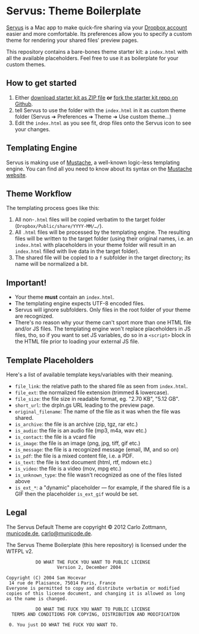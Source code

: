 # Servus: Theme Boilerplate

[Servus][servus] is a Mac app to make quick-fire sharing via your 
[Dropbox account][dropbox] easier and more comfortable.  Its preferences allow
you to specify a custom theme for rendering your shared files' preview pages.

This repository contains a bare-bones theme starter kit: a `index.html` with 
all the available placeholders.  Feel free to use it as boilerplate for your 
custom themes.


## How to get started

  1. Either [download starter kit as ZIP file][boilerplate-zip] **or** 
    [fork the starter kit repo on Github][boilerplate-github].
  2. tell Servus to use the folder with the `index.html` in it as custom
    theme folder (Servus ➔   Preferences ➔ Theme ➔ Use custom theme…)
  3. Edit the `index.html` as you see fit, drop files onto the Servus icon
    to see your changes.


## Templating Engine

Servus is making use of [Mustache][mustache], a well-known logic-less 
templating engine.  You can find all you need to know about its syntax on the 
[Mustache website][mustache].


## Theme Workflow

The templating process goes like this:

  1. All non-`.html` files will be copied verbatim to the target folder 
    (`Dropbox/Public/share/YYYY-MM/…/`).
  2. All `.html` files will be processed by the templating engine.  The 
    resulting files will be written to the target folder (using their original 
    names, i.e. an `index.html` with placeholders in your theme folder will 
    result in an `index.html` filled with live data in the target folder).
  3. The shared file will be copied to a `f` subfolder in the target directory;
    its name will be normalized a bit.
  

## Important!

  - Your theme **must** contain an `index.html`.
  - The templating engine expects UTF-8 encoded files.
  - Servus will ignore subfolders.  Only files in the root folder of your 
    theme are recognized.
  - There's no reason why your theme can't sport more than one HTML file and/or 
    JS files.  The templating engine won't replace placeholders in JS files, 
    tho, so if you want to set JS variables, do so in a `<script>` block in 
    the HTML file prior to loading your external JS file.
    

## Template Placeholders

Here's a list of available template keys/variables with their meaning.

  - `file_link`: the relative path to the shared file as seen from
    `index.html`.
  - `file_ext`: the normalized file extension (trimmed & lowercase).
  - `file_size`: the file size in readable format, eg. "2.70 KB", 
    "5.12 GB".
  - `short_url`: the drpln.gs URL leading to the preview page.
  - `original_filename`: The name of the file as it was when the file was
    shared.
  - `is_archive`: the file is an archive (zip, tgz, rar etc.)
  - `is_audio`: the file is an audio file (mp3, m4a, wav etc.)
  - `is_contact`: the file is a vcard file
  - `is_image`: the file is an image (png, jpg, tiff, gif etc.)
  - `is_message`: the file is a recognized message (email, IM, and so on)
  - `is_pdf`: the file is a mixed content file, i.e. a PDF.
  - `is_text`: the file is text document (html, rtf, mdown etc.)
  - `is_video`: the file is a video (mov, mpg etc.)
  - `is_unknown_type`: the file wasn't recognized as one of the files 
    listed above
  - `is_ext_*`: a "dynamic" placeholder — for example, if the shared file
    is a GIF then the placeholder `is_ext_gif` would be set.


## Legal

The Servus Default Theme are copyright © 2012 Carlo Zottmann, 
[municode.de](http://municode.de/), carlo@municode.de.

The Servus Theme Boilerplate (this here repository) is licensed under the
WTFPL v2.

               DO WHAT THE FUCK YOU WANT TO PUBLIC LICENSE
                       Version 2, December 2004
    
    Copyright (C) 2004 Sam Hocevar
     14 rue de Plaisance, 75014 Paris, France
    Everyone is permitted to copy and distribute verbatim or modified
    copies of this license document, and changing it is allowed as long
    as the name is changed.
    
               DO WHAT THE FUCK YOU WANT TO PUBLIC LICENSE
      TERMS AND CONDITIONS FOR COPYING, DISTRIBUTION AND MODIFICATION
    
     0. You just DO WHAT THE FUCK YOU WANT TO.



[dropbox]: http://db.tt/T84kkEv
[servus]: http://servus.io
[mustache]: http://mustache.github.com/
[boilerplate-github]: https://github.com/carlo/servus-theme-boilerplate
[boilerplate-zip]: https://github.com/carlo/servus-theme-boilerplate/zipball/master
